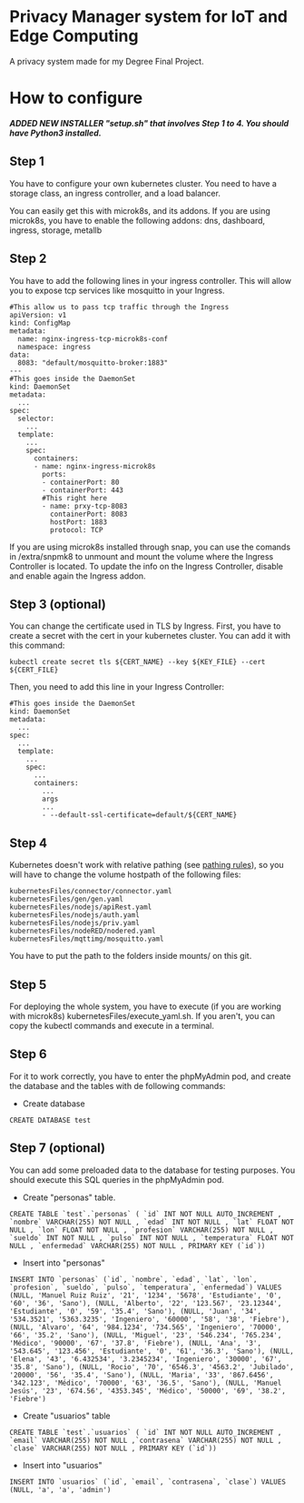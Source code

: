 # Privacy Manager system for IoT and Edge Computing
A privacy system made for my Degree Final Project.

# How to configure

***ADDED NEW INSTALLER "setup.sh" that involves Step 1 to 4. You should have Python3 installed.***

## Step 1

You have to configure your own kubernetes cluster. You need to have a storage class, an ingress controller, and a load balancer.

You can easily get this with microk8s, and its addons. If you are using microk8s, you have to enable the following addons: dns, dashboard, ingress, storage, metallb

## Step 2
You have to add the following lines in your ingress controller. This will allow you to expose tcp services like mosquitto in your Ingress.

```
#This allow us to pass tcp traffic through the Ingress
apiVersion: v1
kind: ConfigMap
metadata:
  name: nginx-ingress-tcp-microk8s-conf
  namespace: ingress
data:
  8083: "default/mosquitto-broker:1883"
---
#This goes inside the DaemonSet
kind: DaemonSet
metadata:
  ...
spec:
  selector:
    ...
  template:
    ...
    spec:
      containers:
      - name: nginx-ingress-microk8s
        ports:
        - containerPort: 80
        - containerPort: 443
        #This right here
        - name: prxy-tcp-8083
          containerPort: 8083
          hostPort: 1883
          protocol: TCP

```
If you are using microk8s installed through snap, you can use the comands in /extra/snpmk8 to unmount and mount the volume where the Ingress Controller is located. To update the info on the Ingress Controller, disable and enable again the Ingress addon.

## Step 3 (optional)

You can change the certificate used in TLS by Ingress.
First, you have to create a secret with the cert in your kubernetes cluster. You can add it with this command:
```
kubectl create secret tls ${CERT_NAME} --key ${KEY_FILE} --cert ${CERT_FILE}
```

Then, you need to add this line in your Ingress Controller:
```
#This goes inside the DaemonSet
kind: DaemonSet
metadata:
  ...
spec:
  ...
  template:
    ...
    spec:
      ...
      containers:
        ...
        args
        ...
        - --default-ssl-certificate=default/${CERT_NAME}
```


## Step 4
Kubernetes doesn't work with relative pathing (see [pathing rules](https://github.com/kubernetes/kubernetes/pull/20328/files)), so you will have to change the volume hostpath of the following files:

```
kubernetesFiles/connector/connector.yaml
kubernetesFiles/gen/gen.yaml
kubernetesFiles/nodejs/apiRest.yaml
kubernetesFiles/nodejs/auth.yaml
kubernetesFiles/nodejs/priv.yaml
kubernetesFiles/nodeRED/nodered.yaml
kubernetesFiles/mqttimg/mosquitto.yaml
```

You have to put the path to the folders inside mounts/ on this git.

## Step 5
For deploying the whole system, you have to execute (if you are working with microk8s) kubernetesFiles/execute_yaml.sh. If you aren't, you can copy the kubectl commands and execute in a terminal.

## Step 6
For it to work correctly, you have to enter the phpMyAdmin pod, and create the database and the tables with de following commands:

- Create database
```
CREATE DATABASE test
```
## Step 7 (optional)
You can add some preloaded data to the database for testing purposes. You should execute this SQL queries in the phpMyAdmin pod.

- Create "personas" table.
```
CREATE TABLE `test`.`personas` ( `id` INT NOT NULL AUTO_INCREMENT , `nombre` VARCHAR(255) NOT NULL , `edad` INT NOT NULL , `lat` FLOAT NOT NULL , `lon` FLOAT NOT NULL , `profesion` VARCHAR(255) NOT NULL , `sueldo` INT NOT NULL , `pulso` INT NOT NULL , `temperatura` FLOAT NOT NULL , `enfermedad` VARCHAR(255) NOT NULL , PRIMARY KEY (`id`))
```
- Insert into "personas"
```
INSERT INTO `personas` (`id`, `nombre`, `edad`, `lat`, `lon`, `profesion`, `sueldo`, `pulso`, `temperatura`, `enfermedad`) VALUES (NULL, 'Manuel Ruiz Ruiz', '21', '1234', '5678', 'Estudiante', '0', '60', '36', 'Sano'), (NULL, 'Alberto', '22', '123.567', '23.12344', 'Estudiante', '0', '59', '35.4', 'Sano'), (NULL, 'Juan', '34', '534.3521', '5363.3235', 'Ingeniero', '60000', '58', '38', 'Fiebre'), (NULL, 'Alvaro', '64', '984.1234', '734.565', 'Ingeniero', '70000', '66', '35.2', 'Sano'), (NULL, 'Miguel', '23', '546.234', '765.234', 'Médico', '90000', '67', '37.8', 'Fiebre'), (NULL, 'Ana', '3', '543.645', '123.456', 'Estudiante', '0', '61', '36.3', 'Sano'), (NULL, 'Elena', '43', '6.432534', '3.2345234', 'Ingeniero', '30000', '67', '35.8', 'Sano'), (NULL, 'Rocio', '70', '6546.3', '4563.2', 'Jubilado', '20000', '56', '35.4', 'Sano'), (NULL, 'Maria', '33', '867.6456', '342.123', 'Médico', '70000', '63', '36.5', 'Sano'), (NULL, 'Manuel Jesús', '23', '674.56', '4353.345', 'Médico', '50000', '69', '38.2', 'Fiebre') 
```
- Create "usuarios" table
```
CREATE TABLE `test`.`usuarios` ( `id` INT NOT NULL AUTO_INCREMENT , `email` VARCHAR(255) NOT NULL ,`contrasena` VARCHAR(255) NOT NULL , `clase` VARCHAR(255) NOT NULL , PRIMARY KEY (`id`))
```
- Insert into "usuarios"
```
INSERT INTO `usuarios` (`id`, `email`, `contrasena`, `clase`) VALUES (NULL, 'a', 'a', 'admin') 
```
